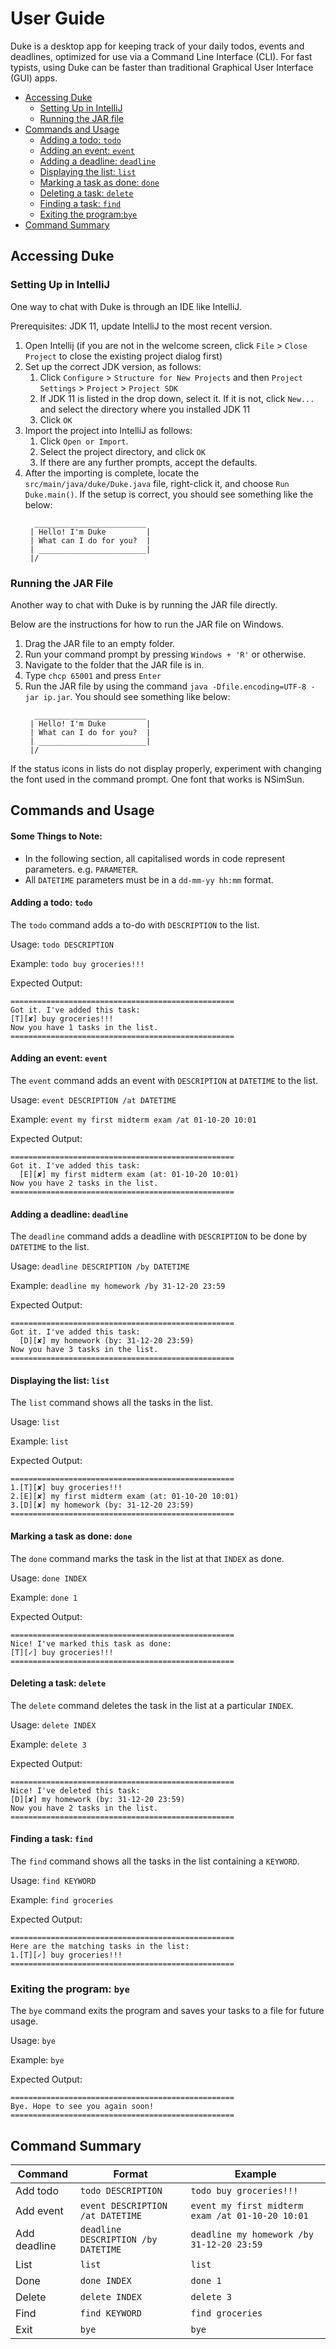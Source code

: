 # User Guide

Duke is a desktop app for keeping track of your daily todos, events and deadlines, optimized for use via a Command Line Interface (CLI). For fast typists, using Duke can be faster than traditional Graphical User Interface (GUI) apps.

* [Accessing Duke](#accessing-duke)
    * [Setting Up in IntelliJ](#setting-up-in-intellij) 
    * [Running the JAR file](#running-the-jar-file)
* [Commands and Usage](#commands-and-usage)
    * [Adding a todo: `todo`](#adding-a-todo-todo)
    * [Adding an event: `event`](#adding-an-event-event)
    * [Adding a deadline: `deadline`](#adding-a-deadline-deadline)
    * [Displaying the list: `list`](#displaying-the-list-list)
    * [Marking a task as done: `done`](#marking-a-task-as-done-done)
    * [Deleting a task: `delete`](#deleting-a-task-delete)
    * [Finding a task: `find`](#finding-a-task-find)
    * [Exiting the program:`bye`](#exiting-the-program-bye)
* [Command Summary](#command-summary)

## Accessing Duke
### Setting Up in IntelliJ

One way to chat with Duke is through an IDE like IntelliJ.

Prerequisites: JDK 11, update IntelliJ to the most recent version.

1. Open Intellij (if you are not in the welcome screen, click `File` > `Close Project` to close the existing project dialog first)
1. Set up the correct JDK version, as follows:
   1. Click `Configure` > `Structure for New Projects` and then `Project Settings` > `Project` > `Project SDK`
   1. If JDK 11 is listed in the drop down, select it. If it is not, click `New...` and select the directory where you installed JDK 11
   1. Click `OK`
1. Import the project into IntelliJ as follows:
   1. Click `Open or Import`.
   1. Select the project directory, and click `OK`
   1. If there are any further prompts, accept the defaults.
1. After the importing is complete, locate the `src/main/java/duke/Duke.java` file, right-click it, and choose `Run Duke.main()`. If the setup is correct, you should see something like the below:
   ```
     _________________________
    | Hello! I'm Duke         |
    | What can I do for you?  |
    | ________________________|
    |/
   ```

### Running the JAR File

Another way to chat with Duke is by running the JAR file directly.

Below are the instructions for how to run the JAR file on Windows.

1. Drag the JAR file to an empty folder.
1. Run your command prompt by pressing `Windows + 'R'` or otherwise.
1. Navigate to the folder that the JAR file is in.
1. Type `chcp 65001` and press `Enter`
1. Run the JAR file by using the command `java -Dfile.encoding=UTF-8 -jar ip.jar`. You should see something like below:
   ```
     _________________________
    | Hello! I'm Duke         |
    | What can I do for you?  |
    | ________________________|
    |/
   ```
If the status icons in lists do not display properly, experiment with changing the font used in the command prompt. One font that works is NSimSun.

## Commands and Usage

#### Some Things to Note:
- In the following section, all capitalised words in code represent parameters. e.g. `PARAMETER`.
- All `DATETIME` parameters must be in a `dd-mm-yy hh:mm` format.

#### Adding a todo: `todo`
The `todo` command adds a to-do with `DESCRIPTION` to the list.

Usage: `todo DESCRIPTION`

Example: `todo buy groceries!!!`

Expected Output: 
```
==================================================
Got it. I've added this task:
[T][✘] buy groceries!!!
Now you have 1 tasks in the list.
==================================================
```

#### Adding an event: `event`
The `event` command adds an event with `DESCRIPTION` at `DATETIME` to the list.

Usage: `event DESCRIPTION /at DATETIME`

Example: `event my first midterm exam /at 01-10-20 10:01`

Expected Output: 
```
==================================================
Got it. I've added this task:
  [E][✘] my first midterm exam (at: 01-10-20 10:01)
Now you have 2 tasks in the list.
==================================================
```
 
#### Adding a deadline: `deadline`
The `deadline` command adds a deadline with `DESCRIPTION` to be done by `DATETIME` to the list.

Usage: `deadline DESCRIPTION /by DATETIME`

Example: `deadline my homework /by 31-12-20 23:59`

Expected Output: 
```
==================================================
Got it. I've added this task:
  [D][✘] my homework (by: 31-12-20 23:59)
Now you have 3 tasks in the list.
==================================================
```

#### Displaying the list: `list`
The `list` command shows all the tasks in the list.

Usage: `list`

Example: `list`

Expected Output:
```
==================================================
1.[T][✘] buy groceries!!!
2.[E][✘] my first midterm exam (at: 01-10-20 10:01)
3.[D][✘] my homework (by: 31-12-20 23:59)
==================================================
```

#### Marking a task as done: `done`
The `done` command marks the task in the list at that `INDEX` as done.

Usage: `done INDEX`

Example: `done 1` 

Expected Output: 
```
==================================================
Nice! I've marked this task as done:
[T][✓] buy groceries!!!
==================================================
```

#### Deleting a task: `delete`
The `delete` command deletes the task in the list at a particular `INDEX`.

Usage: `delete INDEX`

Example: `delete 3`

Expected Output: 
```
==================================================
Nice! I've deleted this task:
[D][✘] my homework (by: 31-12-20 23:59)
Now you have 2 tasks in the list.
==================================================
```

#### Finding a task: `find`
The `find` command shows all the tasks in the list containing a `KEYWORD`.

Usage: `find KEYWORD`

Example: `find groceries`

Expected Output: 
```
==================================================
Here are the matching tasks in the list:
1.[T][✓] buy groceries!!!
==================================================
```

### Exiting the program: `bye`
The `bye` command exits the program and saves your tasks to a file for future usage.

Usage: `bye`

Example: `bye`

Expected Output: 
```
==================================================
Bye. Hope to see you again soon!
==================================================
```

## Command Summary
Command | Format | Example
------- | ------ | -------
Add todo | `todo DESCRIPTION` | `todo buy groceries!!!`
Add event | `event DESCRIPTION /at DATETIME` | `event my first midterm exam /at 01-10-20 10:01`
Add deadline | `deadline DESCRIPTION /by DATETIME` | `deadline my homework /by 31-12-20 23:59`
List | `list` | `list`
Done | `done INDEX` | `done 1`
Delete | `delete INDEX` | `delete 3`
Find | `find KEYWORD` | `find groceries`
Exit | `bye` | `bye`



